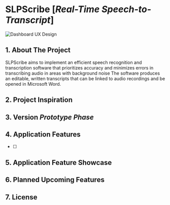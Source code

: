 # SLPScribe [_Real-Time Speech-to-Transcript_]

![Dashboard UX Design](https://user-images.githubusercontent.com/43221618/232178087-296ff78b-0fc3-4861-9315-255c52bc1de2.png)

## 1. About The Project

SLPScribe aims to implement an efficient speech recognition and transcription software that prioritizes accuracy and minimizes errors in transcribing audio in areas with background noise
The software produces an editable, written transcripts that can be linked to audio recordings and be opened in Microsoft Word.

## 2. Project Inspiration

## 3. Version _Prototype Phase_

## 4. Application Features

- [ ]

## 5. Application Feature Showcase

## 6. Planned Upcoming Features

## 7. License
